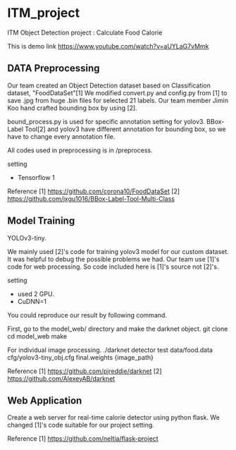 # ITM_project
ITM Object Detection project : Calculate Food Calorie

This is demo link 
https://www.youtube.com/watch?v=aUYLaG7vMmk

## DATA Preprocessing 
Our team created an Object Detection dataset based on Classification dataset, "FoodDataSet"[1]
We modified convert.py and config.py from [1] to save .jpg from huge .bin files for selected 21 labels.
Our team member Jimin Koo hand crafted bounding box by using [2].

bound_process.py is used for specific annotation setting for yolov3. 
BBox-Label Tool[2] and yolov3 have different annotation for bounding box, so we have to change every annotation file.

All codes used in preprocessing is in /preprocess.

setting
- Tensorflow 1

Reference
 [1] https://github.com/corona10/FoodDataSet
 [2] https://github.com/jxgu1016/BBox-Label-Tool-Multi-Class

## Model Training
YOLOv3-tiny.

We mainly used [2]'s code for training yolov3 model for our custom dataset. It was helpful to debug the possible problems we had. 
Our team use [1]'s code for web processing. So code included here is [1]'s source not [2]'s.

setting
- used 2 GPU. 
- CuDNN=1

You could reproduce our result by following command.

First, go to the model_web/ directory and make the darknet object.
git clone
cd model_web
make

For individual image processing.
./darknet detector test data/food.data cfg/yolov3-tiny_obj.cfg final.weights {image_path}

Reference
 [1] https://github.com/pjreddie/darknet
 [2] https://github.com/AlexeyAB/darknet

## Web Application
Create a web server for real-time calorie detector using python flask. 
We changed [1]'s code suitable for our project setting.

Reference 
 [1] https://github.com/neltia/flask-project
